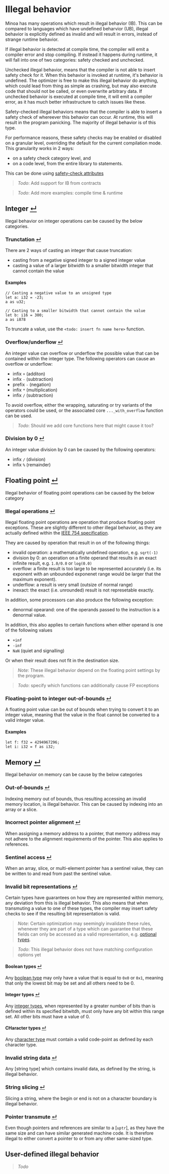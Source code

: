 # Illegal behavior

Minoa has many operations which result in illegal behavior (IB). This can be compared to languages which have undefined beharvior (UB), illegal behavior is explicitly defined as invalid and will result in errors, instead of strange runtime behavior.

If illegal behavior is detected at compile time, the compiler will emit a compiler error and stop compiling.
If instead it happens during runtime, it will fall into one of two categories: safety checked and unchecked.

Unchecked illegal behavior, means that the compiler is not able to insert safety check for it. When this behavior is invoked at runtime, it's behavior is undefined.
The optimizer is free to make this illegal behavior do anything, which could lead from thing as simple as crashing, but may also execute code that should not be called, or even overwrite arbitrary data.
If unchecked behavior is executed at compile time, it will emit a compiler error, as it has much better infrastructure to catch issues like these.

Safety-checked illegal behaviors means that the compiler is able to insert a safety check of whereever this behavior can occur. At runtime, this will result in the program panicking.
The majority of illegal behavior is of this type.

For performance reasons, these safety checks may be enabled or disabled on a granular level, overriding the default for the current compilation mode.
This granularity works in 2 ways:
- on a safety check category level, and
- on a code level, from the entire library to statements.

This can be done using [safety-check attributes]

> _Todo_: Add support for IB from contracts

> _Todo_: Add more examples: compile time & runtime

## Integer [↵](#illegal-behavior-)

Illegal behavior on integer operations can be caused by the below categories.

### Trunctation [↵](#integer-)

There are 2 ways of casting an integer that cause truncation:
- casting from a negative signed integer to a signed integer value
- casting a value of a larger bitwidth to a smaller bitwidth integer that cannot contain the value

#### Examples
```
// Casting a negative value to an unsigned type
let a: i32 = -23;
a as u32;

// Casting to a smaller bitwidth that cannot contain the value
let b: i16 = 300;
a as i878
```

To truncate a value, use the `<todo: insert fn name here>` function.

### Overflow/underflow  [↵](#integer-)

An integer value can overflow or underflow the possible value that can be contained within the integer type.
The following operators can cause an overflow or underflow:
- infix `+` (additon)
- infix `-` (subtraction)
- prefix `-` (negation)
- infix `*` (multiplication)
- infix `/` (subtraction)

To avoid overflow, either the wrapping, saturating or try variants of the operators could be used, or the associated core `..._with_overflow` function can be used.

> _Todo_: Should we add core functions here that might cause it too?

### Division by 0  [↵](#integer-)

An integer value division by 0 can be caused by the following operators:
- infix `/` (division) 
- infix `%` (remainder)

## Floating point [↵](#illegal-behavior-)

Illegal behavior of floating point operations can be caused by the below category

### Illegal operations [↵](#floating-point-)

Illegal floating point operations are operation that produce floating point exceptions.
These are slightly different to other illegal behavior, as they are actually defined within the [IEEE 754 specification].

They are caused by operation that result in on of the following things:
- invalid operation: a mathematically undefined operation, e.g. `sqrt(-1)`
- division by 0: an operation on a finite operand that results in an exact infinite result, e.g. `1.0/0.0` or `log(0.0)`
- overflow: a finite result is too large to be represented accurately (i.e. its exponent with an unbounded exponenet range would be larger that the maximum exponent).
- underflow: a result is very small (outsize of normal range)
- inexact: the exact (i.e. unrounded) result is not represetable exactly.

In addition, some processors can also produce the following exception:
- denormal opearand: one of the operands passed to the instruction is a denormal value.

In addition, this also applies to certain functions when either operand is one of the following values
- `+inf`
- `-inf`
- `NaN` (quiet and signalling)

Or when their result does not fit in the destination size.

> _Note_: These illegal behavior depend on the floating point settings by the program.

> _Todo_: specify which functions can additionally cause FP exceptions

### Floating-point to integer out-of-bounds [↵](#floating-point-)

A floating point value can be out of bounds when trying to convert it to an integer value,
meaning that the value in the float cannot be converted to a valid integer value.

#### Examples
```
let f: f32 = 4294967296;
let i: i32 = f as i32;
```
## Memory [↵](#illegal-behavior-)

Illegal behavior on memory can be cause by the below categories

### Out-of-bounds [↵](#memory-)

Indexing memory out of bounds, thus resulting accessing an invalid memory location, is illegal behavior.
This can be caused by indexing into an array or a slice.

### Incorrect pointer alignment [↵](#memory-)

When assigning a memory address to a pointer, that memory address may not adhere to the alignment requirements of the pointer.
This also applies to references.

### Sentinel access [↵](#memory-)

When an array, slice, or multi-element pointer has a sentinel value, they can be written to and read from past the sentinel value.

### Invalid bit representations [↵](#memory-)

Certain types have guarantees on how they are represented within memory, any deviation from this is illegal behavior.
This also means that when transmuting a value to one of these types, the compiler may insert safety checks to see if the resulting bit representation is valid.

> _Note_: Certain optimization may seemingly invalidate these rules, whenever they are part of a type which can guarantee that these fields can only be accessed as a valid representation, e.g. [optional types].

> _Todo_: This illegal behavior does not have matching configuration options yet

#### Boolean types [↵](#invalid-bit-representations-)

Any [boolean type] may only have a value that is equal to `0x0` or `0x1`, meaning that only the lowest bit may be set and all others need to be 0.

#### Integer types [↵](#invalid-bit-representations-)

Any [integer types], when represented by a greater number of bits than is defined within its specified bitwitdh, must only have any bit within this range set.
All other bits must have a value of 0.

#### CHaracter types [↵](#invalid-bit-representations-)

Any [character type] must contain a valid code-point as defined by each character type.

### Invalid string data [↵](#memory-)

Any [string type] which contains invalid data, as defined by the string, is illegal behavior.

### String slicing [↵](#memory-)

Slicing a string, where the begin or end is not on a character boundary is illegal behavior.

### Pointer transmute [↵](#memory-)

Even though pointers and references are similar to a [`uptr`], as they have the same size and can have similar generated machine code.
It is therefore illegal to either convert a pointer to or from any other same-sized type.

## User-defined illegal behavior

> _Todo_



[safety-check attributes]: ./attributes.md#safety_check-
[boolean type]:            ./type-system/types/builtin-types/boolean-types.md
[character type]:          ./type-system/types/builtin-types/character-types.md
[integer types]:           ./type-system/types/builtin-types/integer-types.md
[optional types]:          ./type-system/types/optional-types.md
[IEEE 754 specification]:  https://en.wikipedia.org/wiki/IEEE_754